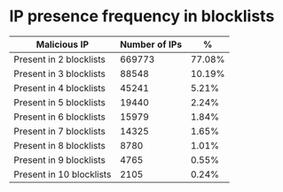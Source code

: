 # IP presence frequency in blocklists
| Malicious IP | Number of IPs | % |
|----|----|----|
| Present in 2 blocklists | 669773 | 77.08% |
| Present in 3 blocklists | 88548 | 10.19% |
| Present in 4 blocklists | 45241 | 5.21% |
| Present in 5 blocklists | 19440 | 2.24% |
| Present in 6 blocklists | 15979 | 1.84% |
| Present in 7 blocklists | 14325 | 1.65% |
| Present in 8 blocklists | 8780 | 1.01% |
| Present in 9 blocklists | 4765 | 0.55% |
| Present in 10 blocklists | 2105 | 0.24% |
